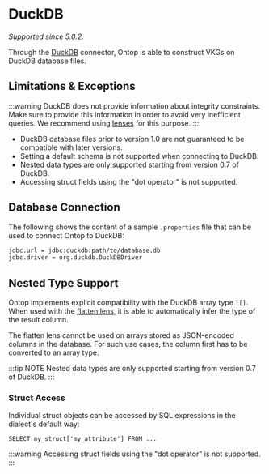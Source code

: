 # DuckDB
*Supported since 5.0.2.*

Through the [DuckDB](https://duckdb.org) connector, Ontop is able to construct VKGs on DuckDB database files.


## Limitations & Exceptions


:::warning
DuckDB does not provide information about integrity constraints. Make sure to provide this information in order to avoid very inefficient queries. 
We recommend using [lenses](/guide/advanced/lenses) for this purpose.
:::

- DuckDB database files prior to version 1.0 are not guaranteed to be compatible with later versions.
- Setting a default schema is not supported when connecting to DuckDB.
- Nested data types are only supported starting from version 0.7 of DuckDB.
- Accessing struct fields using the "dot operator" is not supported.


## Database Connection

The following shows the content of a sample `.properties` file that can be used to connect Ontop to DuckDB:

```bash
jdbc.url = jdbc:duckdb:path/to/database.db
jdbc.driver = org.duckdb.DuckDBDriver
```

## Nested Type Support

Ontop implements explicit compatibility with the DuckDB array type `T[]`. When used with the [flatten lens](/guide/advanced/lenses#flattenlens), it is able to automatically infer the type of the result column.

The flatten lens cannot be used on arrays stored as JSON-encoded columns in the database. For such use cases, the column first has to be converted to an array type.

:::tip NOTE
Nested data types are only supported starting from version 0.7 of DuckDB.
:::

### Struct Access
 Individual struct objects can be accessed by SQL expressions in the dialect's default way:
```
SELECT my_struct['my_attribute'] FROM ...
```

:::warning
Accessing struct fields using the "dot operator" is not supported.
:::